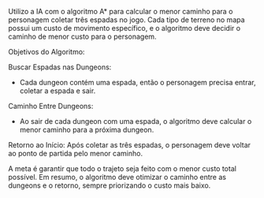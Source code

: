 Utilizo a IA com o algoritmo A* para calcular o menor caminho para o personagem coletar três espadas no jogo. Cada tipo de terreno no mapa possui um custo de movimento específico, e o algoritmo deve decidir o caminho de menor custo para o personagem.

Objetivos do Algoritmo:

Buscar Espadas nas Dungeons:
* Cada dungeon contém uma espada, então o personagem precisa entrar, coletar a espada e sair.
  
Caminho Entre Dungeons: 
* Ao sair de cada dungeon com uma espada, o algoritmo deve calcular o menor caminho para a próxima dungeon.
  
Retorno ao Início:
Após coletar as três espadas, o personagem deve voltar ao ponto de partida pelo menor caminho.


A meta é garantir que todo o trajeto seja feito com o menor custo total possível. Em resumo, o algoritmo deve otimizar o caminho entre as dungeons e o retorno, sempre priorizando o custo mais baixo.
